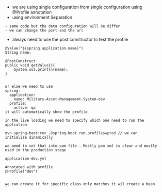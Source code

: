 
- we are using single configuration from single configuration using @Profile annotation
- using environment Separation
```
- same code but the data configuration will be differ
- we can change the port and the url
```
- always need to use the post constructor to test the profile
```
@Value("${spring.application.name}")  
String name;  
  
@PostConstruct  
public void getValue(){  
    System.out.println(name);  
}


or else we need to use 
spring:  
  application:  
    name: Military-Asset-Management-System-dev  
  profile:  
    active: qa
it will automatically show the profile 

in the live loading we need to specify which one need to run the applcation

mvn spring-boot:run -Dspring-boot.run.profiles=prod // we can initialize dinamically 

we need to set that into pom file - Mostly pom xml is clear and mostly used in the production stage

application-dev.yml

Annotated with profile
@Profile("dev")


we can create it for specific class only matches it wil create a bean
``
